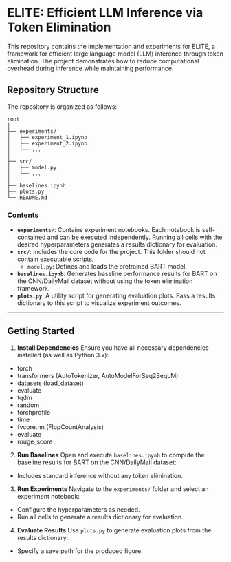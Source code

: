 # ELITE: Efficient LLM Inference via Token Elimination

This repository contains the implementation and experiments for ELITE, a framework for efficient large language model (LLM) inference through token elimination. The project demonstrates how to reduce computational overhead during inference while maintaining performance.

## Repository Structure

The repository is organized as follows:

```plaintext
root
│
├── experiments/
│   ├── experiment_1.ipynb
│   ├── experiment_2.ipynb
│   └── ...
│
├── src/
│   ├── model.py
│   └── ...
│
├── baselines.ipynb
├── plots.py
└── README.md
```


### Contents

- **`experiments/`**: Contains experiment notebooks. Each notebook is self-contained and can be executed independently. Running all cells with the desired hyperparameters generates a results dictionary for evaluation.
- **`src/`**: Includes the core code for the project. This folder should not contain executable scripts. 
  - `model.py`: Defines and loads the pretrained BART model.
- **`baselines.ipynb`**: Generates baseline performance results for BART on the CNN/DailyMail dataset without using the token elimination framework.
- **`plots.py`**: A utility script for generating evaluation plots. Pass a results dictionary to this script to visualize experiment outcomes.

---

## Getting Started

1. **Install Dependencies**
   Ensure you have all necessary dependencies installed (as well as Python 3.x):

- torch
- transformers (AutoTokenizer, AutoModelForSeq2SeqLM)
- datasets (load_dataset)
- evaluate
- tqdm
- random
- torchprofile
- time
- fvcore.nn (FlopCountAnalysis)
- evaluate
- rouge_score


2. **Run Baselines**
Open and execute `baselines.ipynb` to compute the baseline results for BART on the CNN/DailyMail dataset:
- Includes standard inference without any token elimination.

3. **Run Experiments**
Navigate to the `experiments/` folder and select an experiment notebook:
- Configure the hyperparameters as needed.
- Run all cells to generate a results dictionary for evaluation.

4. **Evaluate Results**
Use `plots.py` to generate evaluation plots from the results dictionary:
- Specify a save path for the produced figure.



